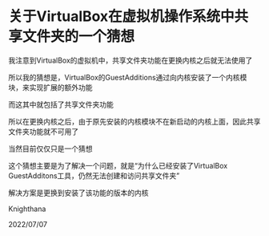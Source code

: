 <meta name="created" content="2022-07-07"/>

# 关于VirtualBox在虚拟机操作系统中共享文件夹的一个猜想

我注意到VirtualBox的虚拟机中，共享文件夹功能在更换内核之后就无法使用了

所以我的猜想是，VirtualBox的GuestAdditions通过向内核安装了一个内核模块，来实现扩展的额外功能

而这其中就包括了共享文件夹功能

所以在更换内核之后，由于原先安装的内核模块不在新启动的内核上面，因此共享文件夹功能就不可用了

当然目前仅仅只是一个猜想

这个猜想主要是为了解决一个问题，就是“为什么已经安装了VirtualBox GuestAdditons工具，仍然无法创建和访问共享文件夹”

解决方案是更换到安装了该功能的版本的内核

Knighthana

2022/07/07
